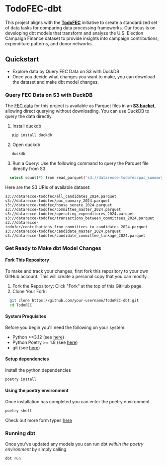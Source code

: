 # TodoFEC-dbt

This project aligns with the [**TodoFEC**](https://github.com/DataRecce/TodoFEC) initiative to create a standardized set of data tasks for comparing data processing frameworks. Our focus is on developing dbt models that transform and analyze the U.S. Election Campaign Finance dataset to provide insights into campaign contributions, expenditure patterns, and donor networks.

## Quickstart

- Explore data by Query FEC Data on S3 with DuckDB
- Once you decide what changes you want to make, you can download the dataset and make dbt model changes.

### Query FEC Data on S3 with DuckDB

The [FEC data](https://www.fec.gov/data/browse-data/?tab=bulk-data) for this project is available as Parquet files in an [**S3 bucket**](https://us-east-1.console.aws.amazon.com/s3/buckets/datarecce-todofec?bucketType=general&region=us-east-1&tab=objects#), allowing direct querying without downloading. You can use DuckDB to query the data directly.

1. Install duckdb

``` bash
   pip install duckdb
```

2. Open duckdb

``` bash
   duckdb
```

3. Run a Query: Use the following command to query the Parquet file directly from S3

``` bash
  select count(*) from read_parquet('s3://datarecce-todofec/pac_summary_2024.parquet');
```

Here are the S3 URIs of available dataset:

```
s3://datarecce-todofec/all_candidates_2024.parquet
s3://datarecce-todofec/pac_summary_2024.parquet
s3://datarecce-todofec/house_senate_2024.parquet
s3://datarecce-todofec/committee_master_2024.parquet
s3://datarecce-todofec/operating_expenditures_2024.parquet
s3://datarecce-todofec/transactions_between_committees_2024.parquet
s3://datarecce-todofec/contributions_from_committees_to_candidates_2024.parquet
s3://datarecce-todofec/candidate_master_2024.parquet
s3://datarecce-todofec/candidate_committee_linkage_2024.parquet
```

### Get Ready to Make dbt Model Changes

#### Fork This Repository

To make and track your changes, first fork this repository to your own GitHub account. This will create a personal copy that you can modify.

1. Fork the Repository: Click "Fork" at the top of this GitHub page.
2. Clone Your Fork:

``` bash
  git clone https://github.com/your-username/TodoFEC-dbt.git
  cd TodoFEC
```

#### System Prequisites

Before you begin you'll need the following on your system:

- Python >=3.12 (see [here](https://www.python.org/downloads/))
- Python Poetry >= 1.8 (see [here](https://pypi.org/project/poetry/))
- git (see [here](https://github.com/git-guides/install-git))

#### Setup dependencies

Install the python dependencies

``` bash
poetry install
```

#### Using the poetry environment

Once installation has completed you can enter the poetry environment.

```bash
poetry shell
```

Check out more form types [here](https://www.fec.gov/data/browse-data/?tab=bulk-data)

### Running dbt

Once you've updated any models you can run dbt _within the poetry environment_ by simply calling:

```bash
dbt run
```
